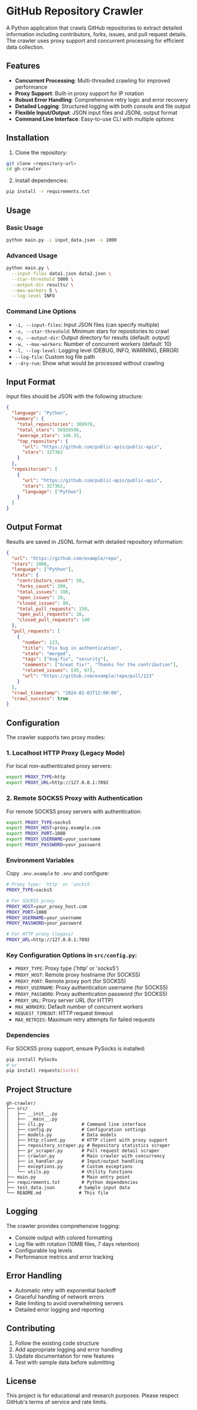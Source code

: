 # GitHub Repository Crawler

A Python application that crawls GitHub repositories to extract detailed information including contributors, forks, issues, and pull request details. The crawler uses proxy support and concurrent processing for efficient data collection.

## Features

- **Concurrent Processing**: Multi-threaded crawling for improved performance
- **Proxy Support**: Built-in proxy support for IP rotation
- **Robust Error Handling**: Comprehensive retry logic and error recovery
- **Detailed Logging**: Structured logging with both console and file output
- **Flexible Input/Output**: JSON input files and JSONL output format
- **Command Line Interface**: Easy-to-use CLI with multiple options

## Installation

1. Clone the repository:

```bash
git clone <repository-url>
cd gh-crawler
```

2. Install dependencies:

```bash
pip install -r requirements.txt
```

## Usage

### Basic Usage

```bash
python main.py -i input_data.json -s 1000
```

### Advanced Usage

```bash
python main.py \
  --input-files data1.json data2.json \
  --star-threshold 5000 \
  --output-dir results/ \
  --max-workers 5 \
  --log-level INFO
```

### Command Line Options

- `-i, --input-files`: Input JSON files (can specify multiple)
- `-s, --star-threshold`: Minimum stars for repositories to crawl
- `-o, --output-dir`: Output directory for results (default: output)
- `-w, --max-workers`: Number of concurrent workers (default: 10)
- `-l, --log-level`: Logging level (DEBUG, INFO, WARNING, ERROR)
- `--log-file`: Custom log file path
- `--dry-run`: Show what would be processed without crawling

## Input Format

Input files should be JSON with the following structure:

```json
{
  "language": "Python",
  "summary": {
    "total_repositories": 388970,
    "total_stars": 56926598,
    "average_stars": 146.35,
    "top_repository": {
      "url": "https://github.com/public-apis/public-apis",
      "stars": 327362
    }
  },
  "repositories": [
    {
      "url": "https://github.com/public-apis/public-apis",
      "stars": 327362,
      "language": ["Python"]
    }
  ]
}
```

## Output Format

Results are saved in JSONL format with detailed repository information:

```json
{
  "url": "https://github.com/example/repo",
  "stars": 1000,
  "language": ["Python"],
  "stats": {
    "contributors_count": 50,
    "forks_count": 200,
    "total_issues": 100,
    "open_issues": 20,
    "closed_issues": 80,
    "total_pull_requests": 150,
    "open_pull_requests": 10,
    "closed_pull_requests": 140
  },
  "pull_requests": [
    {
      "number": 123,
      "title": "Fix bug in authentication",
      "state": "merged",
      "tags": ["bug-fix", "security"],
      "comments": ["Great fix!", "Thanks for the contribution"],
      "related_issues": [45, 67],
      "url": "https://github.com/example/repo/pull/123"
    }
  ],
  "crawl_timestamp": "2024-01-01T12:00:00",
  "crawl_success": true
}
```

## Configuration

The crawler supports two proxy modes:

### 1. Localhost HTTP Proxy (Legacy Mode)

For local non-authenticated proxy servers:

```bash
export PROXY_TYPE=http
export PROXY_URL=http://127.0.0.1:7892
```

### 2. Remote SOCKS5 Proxy with Authentication

For remote SOCKS5 proxy servers with authentication:

```bash
export PROXY_TYPE=socks5
export PROXY_HOST=proxy.example.com
export PROXY_PORT=1080
export PROXY_USERNAME=your_username
export PROXY_PASSWORD=your_password
```

### Environment Variables

Copy `.env.example` to `.env` and configure:

```bash
# Proxy type: 'http' or 'socks5'
PROXY_TYPE=socks5

# For SOCKS5 proxy
PROXY_HOST=your_proxy_host.com
PROXY_PORT=1080
PROXY_USERNAME=your_username
PROXY_PASSWORD=your_password

# For HTTP proxy (legacy)
PROXY_URL=http://127.0.0.1:7892
```

### Key Configuration Options in `src/config.py`:

- `PROXY_TYPE`: Proxy type ('http' or 'socks5')
- `PROXY_HOST`: Remote proxy hostname (for SOCKS5)
- `PROXY_PORT`: Remote proxy port (for SOCKS5)
- `PROXY_USERNAME`: Proxy authentication username (for SOCKS5)
- `PROXY_PASSWORD`: Proxy authentication password (for SOCKS5)
- `PROXY_URL`: Proxy server URL (for HTTP)
- `MAX_WORKERS`: Default number of concurrent workers
- `REQUEST_TIMEOUT`: HTTP request timeout
- `MAX_RETRIES`: Maximum retry attempts for failed requests

### Dependencies

For SOCKS5 proxy support, ensure PySocks is installed:

```bash
pip install PySocks
# or
pip install requests[socks]
```

## Project Structure

```
gh-crawler/
├── src/
│   ├── __init__.py
│   ├── __main__.py
│   ├── cli.py              # Command line interface
│   ├── config.py           # Configuration settings
│   ├── models.py           # Data models
│   ├── http_client.py      # HTTP client with proxy support
│   ├── repository_scraper.py # Repository statistics scraper
│   ├── pr_scraper.py       # Pull request detail scraper
│   ├── crawler.py          # Main crawler with concurrency
│   ├── io_handler.py       # Input/output handling
│   ├── exceptions.py       # Custom exceptions
│   └── utils.py            # Utility functions
├── main.py                 # Main entry point
├── requirements.txt        # Python dependencies
├── test_data.json         # Sample input data
└── README.md              # This file
```

## Logging

The crawler provides comprehensive logging:

- Console output with colored formatting
- Log file with rotation (10MB files, 7 days retention)
- Configurable log levels
- Performance metrics and error tracking

## Error Handling

- Automatic retry with exponential backoff
- Graceful handling of network errors
- Rate limiting to avoid overwhelming servers
- Detailed error logging and reporting

## Contributing

1. Follow the existing code structure
2. Add appropriate logging and error handling
3. Update documentation for new features
4. Test with sample data before submitting

## License

This project is for educational and research purposes. Please respect GitHub's terms of service and rate limits.
